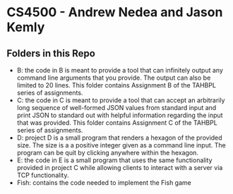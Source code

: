# CS4500 - Andrew Nedea and Jason Kemly

## Folders in this Repo
- B: the code in B is meant to provide a tool that can infinitely output any command line arguments that you provide. The output can also be limited to 20 lines. This folder contains Assignment B of the TAHBPL series of assignments.
- C: the code in C is meant to provide a tool that can accept an arbitrarily long sequence of well-formed JSON values from standard input and print JSON to standard out with helpful information regarding the input that was provided. This folder contains Assignment C of the TAHBPL series of assignments.
- D: project D is a small program that renders a hexagon of the provided size. The size is a a positive integer given as
a command line input. The program can be quit by clicking anywhere within the hexagon.
- E: the code in E is a small program that uses the same functionality provided in project C while allowing clients to interact with a server via TCP functionality.
- Fish: contains the code needed to implement the Fish game